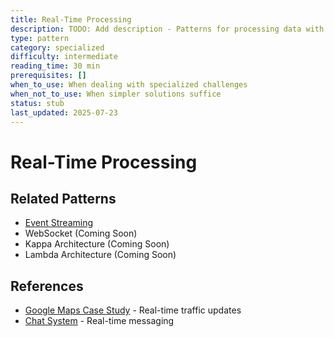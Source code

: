 ```yaml
---
title: Real-Time Processing
description: TODO: Add description - Patterns for processing data with minimal latency
type: pattern
category: specialized
difficulty: intermediate
reading_time: 30 min
prerequisites: []
when_to_use: When dealing with specialized challenges
when_not_to_use: When simpler solutions suffice
status: stub
last_updated: 2025-07-23
---
```

# Real-Time Processing



## Related Patterns
- [Event Streaming](event-streaming.md)
- WebSocket (Coming Soon)
- Kappa Architecture (Coming Soon)
- Lambda Architecture (Coming Soon)

## References
- [Google Maps Case Study](case-studies/google-maps) - Real-time traffic updates
- [Chat System](case-studies/chat-system) - Real-time messaging